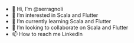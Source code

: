 - 👋 Hi, I’m @serragnoli
- 👀 I’m interested in Scala and Flutter
- 🌱 I’m currently learning Scala and Flutter
- 💞️ I’m looking to collaborate on Scala and Flutter
- 📫 How to reach me LinkedIn

<!---
serragnoli/serragnoli is a ✨ special ✨ repository because its `README.md` (this file) appears on your GitHub profile.
You can click the Preview link to take a look at your changes.
--->
